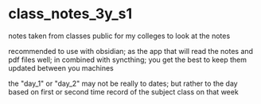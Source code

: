# class_notes_3y_s1

notes taken from classes
public for my colleges to look at the notes

recommended to use with obsidian; as the app that will read the notes and pdf files well; in combined with syncthing; you get the best to keep them updated between you machines

the "day_1" or "day_2" may not be really to dates; but rather to the day based on first or second time record of the subject class on that week
